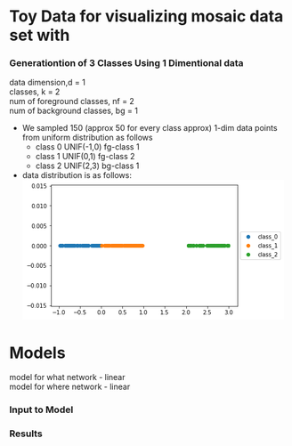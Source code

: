 # Toy Data for visualizing mosaic data set with 


### Generationtion of 3 Classes Using 1 Dimentional data  
  data dimension,d = 1    
  classes, k = 2  
  num of foreground classes, nf = 2   
  num of background classes, bg = 1   
  - We sampled 150 (approx 50 for every class approx) 1-dim data points from uniform distribution as follows
     - class 0 UNIF(-1,0) fg-class 1
     - class 1 UNIF(0,1) fg-class 2
     - class 2 UNIF(2,3) bg-class 1
  - data distribution is as follows:
      ![](./plots_images/data_distribution.png)

# Models
model for what network - linear   
model for where network - linear    

### Input to Model

### Results 

